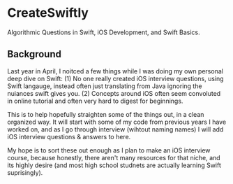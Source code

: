 # CreateSwiftly
Algorithmic Questions in Swift, iOS Development, and Swift Basics. 

## Background 
Last year in April, I noitced a few things while I was doing my own personal deep dive on Swift: 
(1) No one really created iOS interview questions, using Swift langauge, instead often just translating from Java ignoring the nuiances swift gives you. 
(2) Concepts around iOS often seem convoluted in online tutorial and often very hard to digest for beginnings. 

This is to help hopefully straighten some of the things out, in a clean organized way. It will start with some of my code from previous years I have worked on, and as I go through interview (wihtout naming names) I will add iOS interview questions & answers to here. 

My hope is to sort these out enough as I plan to make an iOS interview course, because honestly, there aren't many resources for that niche, and its highly desire (and most high school studnets are actually learning Swift suprisingly). 
